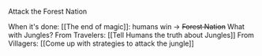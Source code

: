 Attack the Forest Nation

When it's done:
[[The end of magic]]: humans win -> ~~Forest Nation~~
What with Jungles?
	From Travelers: [[Tell Humans the truth about Jungles]]
	From Villagers: [[Come up with strategies to attack the jungle]]